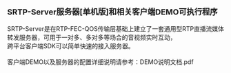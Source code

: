<div><span style="font-size: 18px;"><b>SRTP-Server服务器[单机版]和相关客户端DEMO可执行程序</b></span></div><div><br /></div><div>SRTP-Server是在RTP-FEC-QOS传输层基础上建立了一套通用型RTP直播流媒体转发服务器，可用于一对多、多对多等场合的音视频实时互动，</div><div>跨平台客户端SDK可以简单快速的接入服务器。</div><div><br /></div><div>客户端DEMO以及服务器的配置详细说明请参考：DEMO说明文档.pdf</div>
